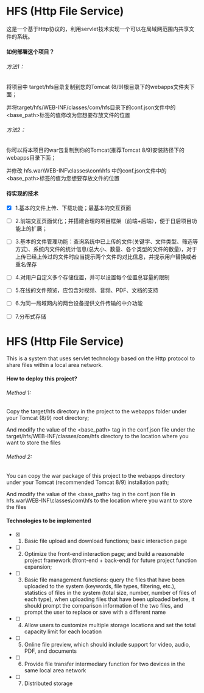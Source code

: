 # HFS (Http File Service)

这是一个基于Http协议的，利用servlet技术实现一个可以在局域网范围内共享文件的系统。

#### 如何部署这个项目？

###### 方法1：

将项目中 target/hfs目录复制到您的Tomcat (8/9)根目录下的webapps文件夹下面；

并将target/hfs/WEB-INF/classes/com/hfs目录下的conf.json文件中的<base_path>标签的值修改为您想要存放文件的位置

###### 方法2：

你可以将本项目的war包复制到你的Tomcat(推荐Tomcat 8/9)安装路径下的webapps目录下面；

并修改 hfs.war\WEB-INF\classes\com\hfs 中的conf.json文件中的<base_path>标签的值为您想要存放文件的位置

#### 待实现的技术

- [x] 1.基本的文件上传、下载功能；最基本的交互页面

- [ ] 2.前端交互页面优化；并搭建合理的项目框架（前端+后端），便于日后项目功能上的扩展；

- [ ] 3.基本的文件管理功能：查询系统中已上传的文件(关键字、文件类型、筛选等方式)、系统内文件的统计信息(总大小、数量、各个类型的文件的数量)，对于上传已经上传过的文件时应当提示两个文件的对比信息，并提示用户替换或者重名保存

- [ ] 4.对用户自定义多个存储位置，并可以设置每个位置总容量的限制

- [ ] 5.在线的文件预览，应包含对视频、音频、PDF、文档的支持

- [ ] 6.为同一局域网内的两台设备提供文件传输的中介功能

- [ ] 7.分布式存储

# HFS (Http File Service)

This is a system that uses servlet technology based on the Http protocol to share files within a local area network.

#### How to deploy this project?

###### Method 1:

Copy the target/hfs directory in the project to the webapps folder under your Tomcat (8/9) root directory;

And modify the value of the <base_path> tag in the conf.json file under the target/hfs/WEB-INF/classes/com/hfs directory to the location where you want to store the files

###### Method 2:

You can copy the war package of this project to the webapps directory under your Tomcat (recommended Tomcat 8/9) installation path;

And modify the value of the <base_path> tag in the conf.json file in hfs.war\WEB-INF\classes\com\hfs to the location where you want to store the files

#### Technologies to be implemented

- [x] 1. Basic file upload and download functions; basic interaction page

- [ ] 2. Optimize the front-end interaction page; and build a reasonable project framework (front-end + back-end) for future project function expansion;

- [ ] 3. Basic file management functions: query the files that have been uploaded to the system (keywords, file types, filtering, etc.), statistics of files in the system (total size, number, number of files of each type), when uploading files that have been uploaded before, it should prompt the comparison information of the two files, and prompt the user to replace or save with a different name

- [ ] 4. Allow users to customize multiple storage locations and set the total capacity limit for each location

- [ ] 5. Online file preview, which should include support for video, audio, PDF, and documents

- [ ] 6. Provide file transfer intermediary function for two devices in the same local area network

- [ ] 7. Distributed storage
